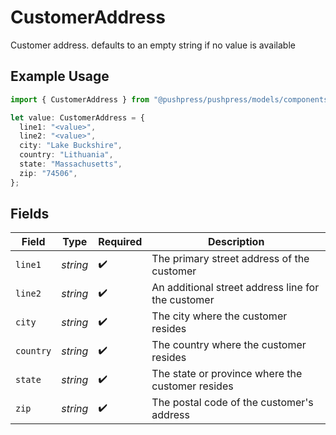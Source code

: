 # CustomerAddress

Customer address. defaults to an empty string if no value is available

## Example Usage

```typescript
import { CustomerAddress } from "@pushpress/pushpress/models/components";

let value: CustomerAddress = {
  line1: "<value>",
  line2: "<value>",
  city: "Lake Buckshire",
  country: "Lithuania",
  state: "Massachusetts",
  zip: "74506",
};
```

## Fields

| Field                                              | Type                                               | Required                                           | Description                                        |
| -------------------------------------------------- | -------------------------------------------------- | -------------------------------------------------- | -------------------------------------------------- |
| `line1`                                            | *string*                                           | :heavy_check_mark:                                 | The primary street address of the customer         |
| `line2`                                            | *string*                                           | :heavy_check_mark:                                 | An additional street address line for the customer |
| `city`                                             | *string*                                           | :heavy_check_mark:                                 | The city where the customer resides                |
| `country`                                          | *string*                                           | :heavy_check_mark:                                 | The country where the customer resides             |
| `state`                                            | *string*                                           | :heavy_check_mark:                                 | The state or province where the customer resides   |
| `zip`                                              | *string*                                           | :heavy_check_mark:                                 | The postal code of the customer's address          |